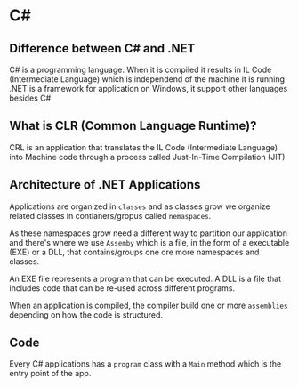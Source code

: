 # C#

## Difference between C# and .NET

C# is a programming language. When it is compiled it results in IL Code (Intermediate Language) which is independend of the machine it is running
.NET is a framework for application on Windows, it support other languages besides C#

## What is CLR (Common Language Runtime)?

CRL is an application that translates the IL Code (Intermediate Language) into Machine code through a process called Just-In-Time Compilation (JIT)

## Architecture of .NET Applications

Applications are organized in `classes` and as classes grow we organize related classes in contianers/gropus called `nemaspaces`.

As these namespaces grow need a different way to partition our application and there's where we use `Assemby` which is a file, in the form of a executable (EXE) or a DLL, that contains/groups one ore more namespaces and classes.

An EXE file represents a program that can be executed. A DLL is a file that includes code that can be re-used across different programs. 

When an application is compiled, the compiler build one or more `assemblies` depending on how the code is structured.

## Code

Every C# applications has a `program` class with a `Main` method which is the entry point of the app.